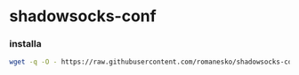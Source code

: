 # shadowsocks-conf

### installa

```bash
wget -q -O - https://raw.githubusercontent.com/romanesko/shadowsocks-conf/main/install.sh | bash
```